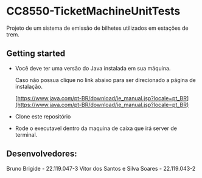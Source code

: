 # CC8550-TicketMachineUnitTests

Projeto de um sistema de emissão de bilhetes utilizados em estações de trem.

## Getting started

- Você deve ter uma versão do Java instalada em sua máquina.
  
  Caso não possua clique no link abaixo para ser direcionado a página de instalação.
  
  [https://www.java.com/pt-BR/download/ie_manual.jsp?locale=pt_BR](https://www.java.com/pt-BR/download/ie_manual.jsp?locale=pt_BR)
  
- Clone este repositório
- Rode o executavel dentro da maquina de caixa que irá server de terminal.


## Desenvolvedores:

Bruno Brigide - 22.119.047-3
Vitor dos Santos e Silva Soares - 22.119.043-2
